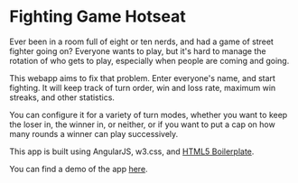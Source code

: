 # Fighting Game Hotseat

Ever been in a room full of eight or ten nerds, and had a game of street fighter going on? Everyone wants to play, but it's hard to manage the rotation of who gets to play, especially when people are coming and going.

This webapp aims to fix that problem. Enter everyone's name, and start fighting. It will keep track of turn order, win and loss rate, maximum win streaks, and other statistics. 

You can configure it for a variety of turn modes, whether you want to keep the loser in, the winner in, or neither, or if you want to put a cap on how many rounds a winner can play successively. 

This app is built using AngularJS, w3.css, and [HTML5 Boilerplate](https://html5boilerplate.com/).

You can find a demo of the app [here](https://ironykins.github.io/Fighting-Game-Hotseat/index.html).
